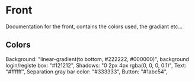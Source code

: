 # Front

Documentation for the front, contains the colors used, the gradiant etc...

## Colors
Background: "linear-gradient(to bottom, #222222, #000000)",
background login/registe box: "#121212",
Shadows: "0 2px 4px rgba(0, 0, 0, 0.1)",
Text: "#ffffff",
Separation gray bar color: "#333333",
Button: "#1abc54",